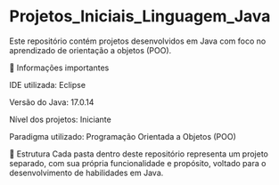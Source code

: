 # Projetos_Iniciais_Linguagem_Java

Este repositório contém projetos desenvolvidos em Java com foco no aprendizado de orientação a objetos (POO).

📌 Informações importantes

IDE utilizada: Eclipse

Versão do Java: 17.0.14

Nível dos projetos: Iniciante

Paradigma utilizado: Programação Orientada a Objetos (POO)

📁 Estrutura
Cada pasta dentro deste repositório representa um projeto separado, com sua própria funcionalidade e propósito, voltado para o desenvolvimento de habilidades em Java.
